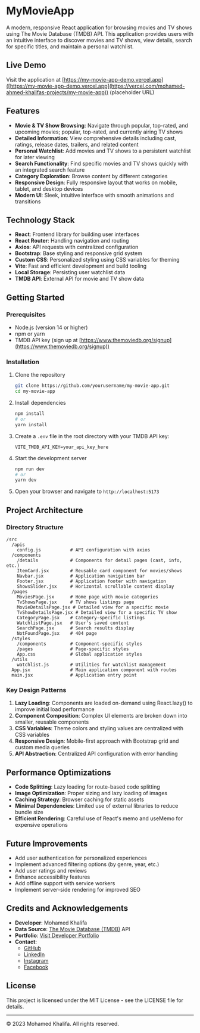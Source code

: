 # MyMovieApp

A modern, responsive React application for browsing movies and TV shows using The Movie Database (TMDB) API. This application provides users with an intuitive interface to discover movies and TV shows, view details, search for specific titles, and maintain a personal watchlist.

## Live Demo

Visit the application at [https://my-movie-app-demo.vercel.app]([https://my-movie-app-demo.vercel.app](https://vercel.com/mohamed-ahmed-khalifas-projects/my-movie-app)) (placeholder URL)


## Features

- **Movie & TV Show Browsing**: Navigate through popular, top-rated, and upcoming movies; popular, top-rated, and currently airing TV shows
- **Detailed Information**: View comprehensive details including cast, ratings, release dates, trailers, and related content
- **Personal Watchlist**: Add movies and TV shows to a persistent watchlist for later viewing
- **Search Functionality**: Find specific movies and TV shows quickly with an integrated search feature
- **Category Exploration**: Browse content by different categories
- **Responsive Design**: Fully responsive layout that works on mobile, tablet, and desktop devices
- **Modern UI**: Sleek, intuitive interface with smooth animations and transitions

## Technology Stack

- **React**: Frontend library for building user interfaces
- **React Router**: Handling navigation and routing
- **Axios**: API requests with centralized configuration
- **Bootstrap**: Base styling and responsive grid system
- **Custom CSS**: Personalized styling using CSS variables for theming
- **Vite**: Fast and efficient development and build tooling
- **Local Storage**: Persisting user watchlist data
- **TMDB API**: External API for movie and TV show data

## Getting Started

### Prerequisites

- Node.js (version 14 or higher)
- npm or yarn
- TMDB API key (sign up at [https://www.themoviedb.org/signup](https://www.themoviedb.org/signup))

### Installation

1. Clone the repository
   ```bash
   git clone https://github.com/yourusername/my-movie-app.git
   cd my-movie-app
   ```

2. Install dependencies
   ```bash
   npm install
   # or
   yarn install
   ```

3. Create a `.env` file in the root directory with your TMDB API key:
   ```
   VITE_TMDB_API_KEY=your_api_key_here
   ```

4. Start the development server
   ```bash
   npm run dev
   # or
   yarn dev
   ```

5. Open your browser and navigate to `http://localhost:5173`

## Project Architecture

### Directory Structure

```
/src
  /apis
    config.js           # API configuration with axios
  /components
    /details            # Components for detail pages (cast, info, etc.)
    ItemCard.jsx        # Reusable card component for movies/shows
    Navbar.jsx          # Application navigation bar
    Footer.jsx          # Application footer with navigation
    ShowsSlider.jsx     # Horizontal scrollable content display
  /pages
    MoviesPage.jsx      # Home page with movie categories
    TvShowsPage.jsx     # TV shows listings page
    MovieDetailsPage.jsx # Detailed view for a specific movie
    TvShowDetailsPage.jsx # Detailed view for a specific TV show
    CategoryPage.jsx    # Category-specific listings
    WatchlistPage.jsx   # User's saved content
    SearchPage.jsx      # Search results display
    NotFoundPage.jsx    # 404 page
  /styles
    /components         # Component-specific styles
    /pages              # Page-specific styles
    App.css             # Global application styles
  /utils
    watchlist.js        # Utilities for watchlist management
  App.jsx               # Main application component with routes
  main.jsx              # Application entry point
```

### Key Design Patterns

1. **Lazy Loading**: Components are loaded on-demand using React.lazy() to improve initial load performance
2. **Component Composition**: Complex UI elements are broken down into smaller, reusable components
3. **CSS Variables**: Theme colors and styling values are centralized with CSS variables
4. **Responsive Design**: Mobile-first approach with Bootstrap grid and custom media queries
5. **API Abstraction**: Centralized API configuration with error handling

## Performance Optimizations

- **Code Splitting**: Lazy loading for route-based code splitting
- **Image Optimization**: Proper sizing and lazy loading of images
- **Caching Strategy**: Browser caching for static assets
- **Minimal Dependencies**: Limited use of external libraries to reduce bundle size
- **Efficient Rendering**: Careful use of React's memo and useMemo for expensive operations

## Future Improvements

- Add user authentication for personalized experiences
- Implement advanced filtering options (by genre, year, etc.)
- Add user ratings and reviews
- Enhance accessibility features
- Add offline support with service workers
- Implement server-side rendering for improved SEO

## Credits and Acknowledgements

- **Developer**: Mohamed Khalifa
- **Data Source**: [The Movie Database (TMDB)](https://www.themoviedb.org/) API
- **Portfolio**: [Visit Developer Portfolio](https://portfolio-two-phi-53.vercel.app/)
- **Contact**: 
  - [GitHub](https://github.com/blaack007)
  - [LinkedIn](https://www.linkedin.com/in/mohamed-khalifa-656420269/)
  - [Instagram](https://www.instagram.com/mohaamed__khalifa)
  - [Facebook](https://www.facebook.com/mohamed.khaalifa)

## License

This project is licensed under the MIT License - see the LICENSE file for details.

---

&copy; 2023 Mohamed Khalifa. All rights reserved.
